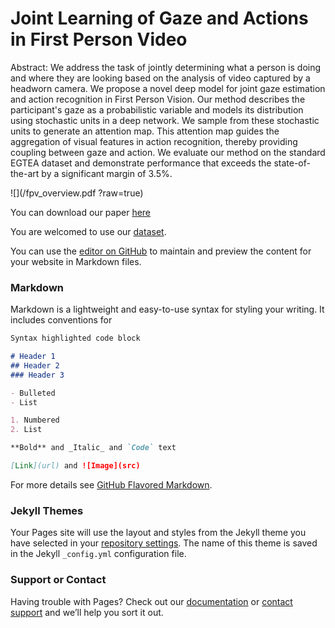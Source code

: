 # Joint Learning of Gaze and Actions in First Person Video

Abstract: We address the task of jointly determining what a person is doing and where they are looking based on the analysis of video captured by a headworn camera. We propose a novel deep model for joint gaze estimation and action recognition in First Person Vision. Our method describes the participant's gaze as a probabilistic variable and models its distribution using stochastic units in a deep network. We sample from these stochastic units to generate an attention map. This attention map guides the aggregation of visual features in action recognition, thereby providing coupling between gaze and action. We evaluate our method on the standard EGTEA dataset and demonstrate performance that exceeds the state-of-the-art by a significant margin of 3.5%.

![](/fpv_overview.pdf ?raw=true)

You can download our paper [here](https://www.dropbox.com/s/8rjirv5s3q232so/eccv18-gaze-action.pdf?dl=0)

You are welcomed to use our [dataset](http://www.cbi.gatech.edu/fpv/).

You can use the [editor on GitHub](https://github.com/aptx4869LM/FPVGazeActions/edit/master/README.md) to maintain and preview the content for your website in Markdown files.


### Markdown

Markdown is a lightweight and easy-to-use syntax for styling your writing. It includes conventions for

```markdown
Syntax highlighted code block

# Header 1
## Header 2
### Header 3

- Bulleted
- List

1. Numbered
2. List

**Bold** and _Italic_ and `Code` text

[Link](url) and ![Image](src)
```

For more details see [GitHub Flavored Markdown](https://guides.github.com/features/mastering-markdown/).

### Jekyll Themes

Your Pages site will use the layout and styles from the Jekyll theme you have selected in your [repository settings](https://github.com/aptx4869LM/FPVGazeActions/settings). The name of this theme is saved in the Jekyll `_config.yml` configuration file.

### Support or Contact

Having trouble with Pages? Check out our [documentation](https://help.github.com/categories/github-pages-basics/) or [contact support](https://github.com/contact) and we’ll help you sort it out.
